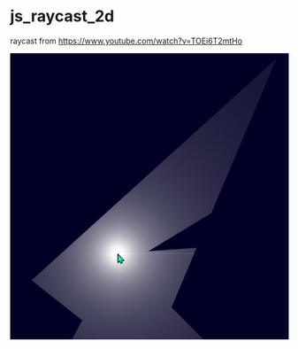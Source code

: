 # js_raycast_2d

raycast from https://www.youtube.com/watch?v=TOEi6T2mtHo

![Preview](https://github.com/Christian-Adler/js_raycast_2d/blob/main/preview.jpg?raw=true)

